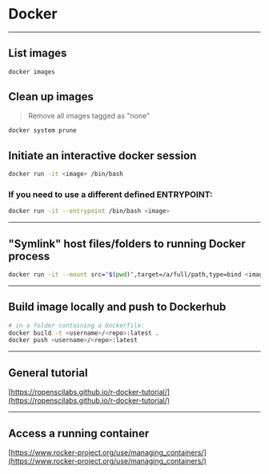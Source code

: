 # Docker

------------------------------

## List images

```bash
docker images
```

## Clean up images
> Remove all images tagged as "none"

```bash
docker system prune
```

## Initiate an interactive docker session

```bash
docker run -it <image> /bin/bash
```

### If you need to use a different defined ENTRYPOINT:

```bash
docker run -it --entrypoint /bin/bash <image>
```

------------------------------

## "Symlink" host files/folders to running Docker process

```bash
docker run -it --mount src="$(pwd)",target=/a/full/path,type=bind <image>
```

------------------------------

## Build image locally and push to Dockerhub

```bash
# in a folder containing a Dockerfile:
docker build -t <username>/<repo>:latest .
docker push <username>/<repo>:latest
```

------------------------------

## General tutorial

[https://ropenscilabs.github.io/r-docker-tutorial/](https://ropenscilabs.github.io/r-docker-tutorial/)

------------------------------

## Access a running container

[https://www.rocker-project.org/use/managing_containers/](https://www.rocker-project.org/use/managing_containers/)
